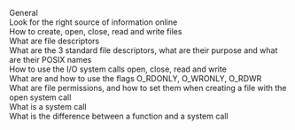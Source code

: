 General\
Look for the right source of information online\
How to create, open, close, read and write files\
What are file descriptors\
What are the 3 standard file descriptors, what are their purpose and what are their POSIX names\
How to use the I/O system calls open, close, read and write\
What are and how to use the flags O_RDONLY, O_WRONLY, O_RDWR\
What are file permissions, and how to set them when creating a file with the open system call\
What is a system call\
What is the difference between a function and a system call
